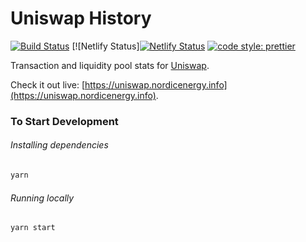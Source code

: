 # Uniswap History

[![Build Status](https://travis-ci.org/NordicEnergy/uniswap-info.svg?branch=master)](https://travis-ci.org/NordicEnergy/uniswap-info)
[![Netlify Status][![Netlify Status](https://api.netlify.com/api/v1/badges/b6531deb-ba2a-4ff7-a9d3-69a6f1ca73ec/deploy-status)](https://app.netlify.com/sites/nordicenergy-uniswap-info/deploys)
[![code style: prettier](https://img.shields.io/badge/code_style-prettier-ff69b4.svg?style=flat-square)](https://github.com/prettier/prettier)

Transaction and liquidity pool stats for [Uniswap](https://uniswap.nordicenergy.io).

Check it out live: [https://uniswap.nordicenergy.info](https://uniswap.nordicenergy.info).

### To Start Development

###### Installing dependencies
```bash
yarn
```

###### Running locally
```bash
yarn start
```

